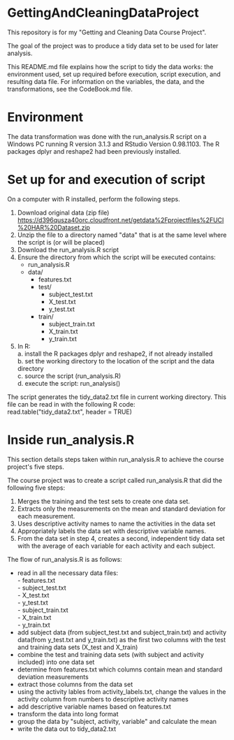 # GettingAndCleaningDataProject
This repository is for my "Getting and Cleaning Data Course Project".

The goal of the project was to produce a tidy data set to be used for later analysis.

This README.md file explains how the script to tidy the data works: the environment used,
set up required before execution, script execution, and resulting data file. 
For information on the variables, the data, and the transformations, 
see the CodeBook.md file.

Environment
===========

The data transformation was done with the run_analysis.R script on a Windows PC running R version 3.1.3 and 
RStudio Version 0.98.1103. The R packages dplyr and reshape2 had been previously installed.

Set up for and execution of script
==================================

On a computer with R installed, perform the following steps.

1. Download original data (zip file)  
     https://d396qusza40orc.cloudfront.net/getdata%2Fprojectfiles%2FUCI%20HAR%20Dataset.zip
2. Unzip the file to a directory named "data" that is at the same level where the script
   is (or will be placed)
3. Download the run_analysis.R script 
4. Ensure the directory from which the script will be executed contains:
      - run_analysis.R
	  - data/
	    - features.txt
		- test/
		  - subject_test.txt
		  - X_test.txt
		  - y_test.txt
		- train/
		  - subject_train.txt
		  - X_train.txt
		  - y_train.txt
5. In R:  
     a. install the R packages dplyr and reshape2, if not already installed  
     b. set the working directory to the location of the script and the data directory  
     c. source the script (run_analysis.R)  
     d. execute the script: run_analysis()  
   
 The script generates the tidy_data2.txt file in current working directory.
 This file can be read in with the following R code:  
    read.table("tidy_data2.txt", header = TRUE)
 

Inside run_analysis.R
=====================

This section details steps taken within run_analysis.R to achieve the 
course project's five steps. 

The course project was to create a script called run_analysis.R that did the following five steps:  

1. Merges the training and the test sets to create one data set.  
2. Extracts only the measurements on the mean and standard deviation for each measurement.  
3. Uses descriptive activity names to name the activities in the data set  
4. Appropriately labels the data set with descriptive variable names.  
5. From the data set in step 4, creates a second, independent tidy data set with the average of each variable for each activity and each subject.  
		   
The flow of run_analysis.R is as follows:  
  - read in all the necessary data files:  
  	    - features.txt  
		- subject_test.txt  
		- X_test.txt  
		- y_test.txt  
		- subject_train.txt  
		- X_train.txt  
		- y_train.txt  
  - add subject data (from subject_test.txt and subject_train.txt) and activity data(from y_test.txt and y_train.txt) as the first two columns with the test and training data sets (X_test and X_train)
  - combine the test and training data sets (with subject and activity included) into one data set
  - determine from features.txt which columns contain mean and standard deviation measurements
  - extract those columns from the data set 
  - using the activity lables from activity_labels.txt, change the values in the activity column from numbers to descriptive activity names
  - add descriptive variable names based on features.txt 
  - transform the data into long format
  - group the data by "subject, activity, variable" and calculate the mean
  - write the data out to tidy_data2.txt
  